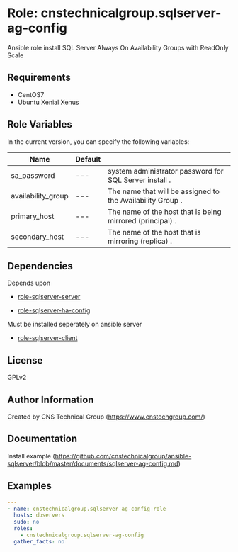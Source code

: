 Role: cnstechnicalgroup.sqlserver-ag-config
========

Ansible role install SQL Server Always On Availability Groups with ReadOnly Scale

Requirements
------------

* CentOS7 
* Ubuntu Xenial Xenus


Role Variables
--------------

In the current version, you can specify the following variables:

| Name                  | Default |                                                               |
|-----------------------|---------|---------------------------------------------------------------|
| sa_password           |   ---   | system administrator password for SQL Server install        . |
| availability_group    |   ---   | The name that will be assigned to the Availability Group    . |
| primary_host          |   ---   | The name of the host that is being mirrored (principal)     . |
| secondary_host        |   ---   | The name of the host that is mirroring (replica)            . |


Dependencies
------------

Depends upon 

* [role-sqlserver-server](https://github.com/cnstechnicalgroup/role-sqlserver-server)

* [role-sqlserver-ha-config](https://github.com/cnstechnicalgroup/role-sqlserver-ha-config)



Must be installed seperately on ansible server

* [role-sqlserver-client](https://github.com/cnstechnicalgroup/role-sqlserver-client)



License
-------

GPLv2

Author Information
------------------

Created by CNS Technical Group (https://www.cnstechgroup.com/)

Documentation
------------------

Install example (https://github.com/cnstechnicalgroup/ansible-sqlserver/blob/master/documents/sqlserver-ag-config.md)


Examples
--------

```yaml
---
- name: cnstechnicalgroup.sqlserver-ag-config role 
  hosts: dbservers
  sudo: no
  roles: 
    - cnstechnicalgroup.sqlserver-ag-config
  gather_facts: no

```
